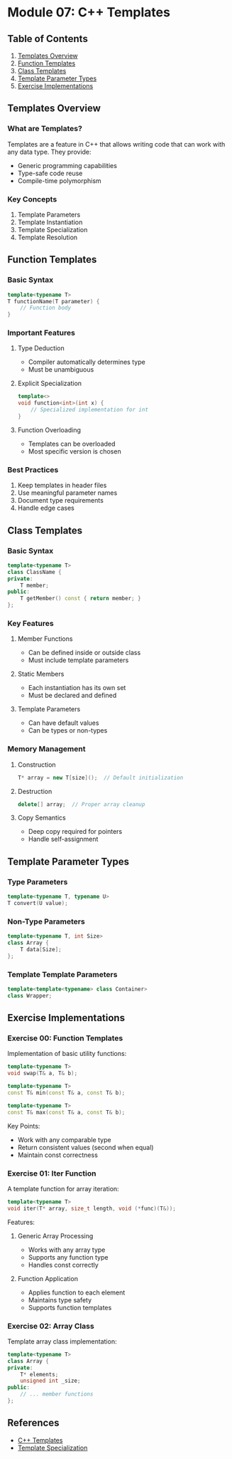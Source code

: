 # Module 07: C++ Templates

## Table of Contents
1. [Templates Overview](#templates-overview)
2. [Function Templates](#function-templates)
3. [Class Templates](#class-templates)
4. [Template Parameter Types](#template-parameter-types)
5. [Exercise Implementations](#exercise-implementations)

## Templates Overview

### What are Templates?
Templates are a feature in C++ that allows writing code that can work with any data type. They provide:
- Generic programming capabilities
- Type-safe code reuse
- Compile-time polymorphism

### Key Concepts
1. Template Parameters
2. Template Instantiation
3. Template Specialization
4. Template Resolution

## Function Templates

### Basic Syntax
```cpp
template<typename T>
T functionName(T parameter) {
    // Function body
}
```

### Important Features
1. Type Deduction
   - Compiler automatically determines type
   - Must be unambiguous

2. Explicit Specialization
   ```cpp
   template<>
   void function<int>(int x) {
       // Specialized implementation for int
   }
   ```

3. Function Overloading
   - Templates can be overloaded
   - Most specific version is chosen

### Best Practices
1. Keep templates in header files
2. Use meaningful parameter names
3. Document type requirements
4. Handle edge cases

## Class Templates

### Basic Syntax
```cpp
template<typename T>
class ClassName {
private:
    T member;
public:
    T getMember() const { return member; }
};
```

### Key Features
1. Member Functions
   - Can be defined inside or outside class
   - Must include template parameters

2. Static Members
   - Each instantiation has its own set
   - Must be declared and defined

3. Template Parameters
   - Can have default values
   - Can be types or non-types

### Memory Management
1. Construction
   ```cpp
   T* array = new T[size]();  // Default initialization
   ```

2. Destruction
   ```cpp
   delete[] array;  // Proper array cleanup
   ```

3. Copy Semantics
   - Deep copy required for pointers
   - Handle self-assignment

## Template Parameter Types

### Type Parameters
```cpp
template<typename T, typename U>
T convert(U value);
```

### Non-Type Parameters
```cpp
template<typename T, int Size>
class Array {
    T data[Size];
};
```

### Template Template Parameters
```cpp
template<template<typename> class Container>
class Wrapper;
```

## Exercise Implementations

### Exercise 00: Function Templates
Implementation of basic utility functions:
```cpp
template<typename T>
void swap(T& a, T& b);

template<typename T>
const T& min(const T& a, const T& b);

template<typename T>
const T& max(const T& a, const T& b);
```

Key Points:
- Work with any comparable type
- Return consistent values (second when equal)
- Maintain const correctness

### Exercise 01: Iter Function
A template function for array iteration:
```cpp
template<typename T>
void iter(T* array, size_t length, void (*func)(T&));
```

Features:
1. Generic Array Processing
   - Works with any array type
   - Supports any function type
   - Handles const correctly

2. Function Application
   - Applies function to each element
   - Maintains type safety
   - Supports function templates

### Exercise 02: Array Class
Template array class implementation:
```cpp
template<typename T>
class Array {
private:
    T* elements;
    unsigned int _size;
public:
    // ... member functions
};
```

## References

- [C++ Templates](https://en.cppreference.com/w/cpp/language/templates)
- [Template Specialization](https://www.geeksforgeeks.org/template-specialization-c/)
